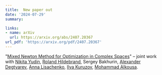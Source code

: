 ```yaml
---
title:  New paper out
date: '2024-07-29'
summary:

links:
- name: arXiv
  url: https://arxiv.org/abs/2407.20367
url_pdf: 'https://arxiv.org/pdf/2407.20367'
---
```

"[Mixed Newton Method for Optimization in Complex Spaces](https://arxiv.org/abs/2407.20367)" – joint work with [Nikita Yudin](https://www.scopus.com/authid/detail.uri?authorId=57222259323), [Roland Hildebrand](https://scholar.google.fr/citations?user=uTYg6lsAAAAJ&hl=fr), Sergey Bakhurin, [Alexander Degtyarev](https://www.researchgate.net/profile/Alexander-Degtyarev-3), [Anna Lisachenko](https://www.researchgate.net/profile/Anna-Lisachenko), [Ilya Kuruzov](https://scholar.google.com/citations?user=5luBvM8AAAAJ&hl=en), [Mohammad Alkousa](https://scholar.google.com/citations?user=dJgWojUAAAAJ&hl=en).
